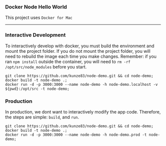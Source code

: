 ### Docker Node Hello World

This project uses `Docker for Mac`

---

### Interactive Development

To interactively develop with docker, you must build the environment and mount the project folder.  If you do not mount the project folder, you will need to rebuild the image each time you make changes.  Remember: if you ran `npm install` outside the container, you will need to `rm -rf /opt/src/node_modules` before you start.  

```
git clone https://github.com/kunze83/node-demo.git && cd node-demo;
docker build -t node-demo .;
docker run -d -p 3000:3000 --name node-demo -h node-demo.localhost -v ${pwd}:/opt/src -t node-demo;
```

### Production

In production, we dont want to interactively modify the app code.  Therefore, the steps are simple: `build`, and `run`.

```
git clone https://github.com/kunze83/node-demo.git && cd node-demo;
docker build -t node-demo .;
docker run -d -p 3000:3000 --name node-demo -h node-demo.prod -t node-demo;
```
